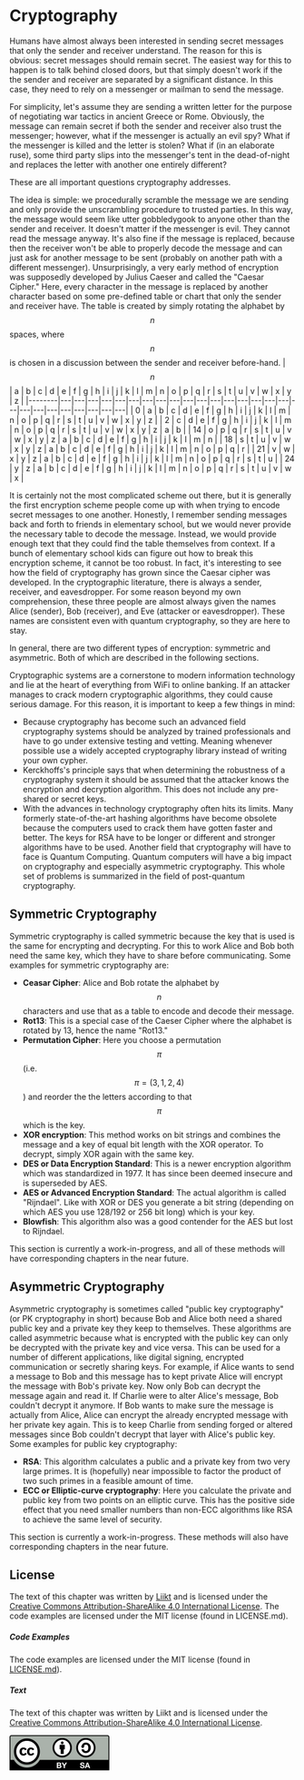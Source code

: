 # Cryptography

Humans have almost always been interested in sending secret messages that only the sender and receiver understand.
The reason for this is obvious: secret messages should remain secret.
The easiest way for this to happen is to talk behind closed doors, but that simply doesn't work if the the sender and receiver are separated by a significant distance.
In this case, they need to rely on a messenger or mailman to send the message.

For simplicity, let's assume they are sending a written letter for the purpose of negotiating war tactics in ancient Greece or Rome.
Obviously, the message can remain secret if both the sender and receiver also trust the messenger; however, what if the messenger is actually an evil spy?
What if the messenger is killed and the letter is stolen?
What if (in an elaborate ruse), some third party slips into the messenger's tent in the dead-of-night and replaces the letter with another one entirely different?

These are all important questions cryptography addresses.

The idea is simple: we procedurally scramble the message we are sending and only provide the unscrambling procedure to trusted parties.
In this way, the message would seem like utter gobbledygook to anyone other than the sender and receiver.
It doesn't matter if the messenger is evil.
They cannot read the message anyway.
It's also fine if the message is replaced, because then the receiver won't be able to properly decode the message and can just ask for another message to be sent (probably on another path with a different messenger).
Unsurprisingly, a very early method of encryption was supposedly developed by Julius Caeser and called the "Caesar Cipher."
Here, every character in the message is replaced by another character based on some pre-defined table or chart that only the sender and receiver have.
The table is created by simply rotating the alphabet by $$n$$ spaces, where $$n$$ is chosen in a discussion between the sender and receiver before-hand.
|  $$n$$ | a | b | c | d | e | f | g | h | i | j | k | l | m | n | o | p | q | r | s | t | u | v | w | x | y | z |
|--------|---|---|---|---|---|---|---|---|---|---|---|---|---|---|---|---|---|---|---|---|---|---|---|---|---|---|
|      0 | a | b | c | d | e | f | g | h | i | j | k | l | m | n | o | p | q | r | s | t | u | v | w | x | y | z |
|      2 | c | d | e | f | g | h | i | j | k | l | m | n | o | p | q | r | s | t | u | v | w | x | y | z | a | b |
|     14 | o | p | q | r | s | t | u | v | w | x | y | z | a | b | c | d | e | f | g | h | i | j | k | l | m | n |
|     18 | s | t | u | v | w | x | y | z | a | b | c | d | e | f | g | h | i | j | k | l | m | n | o | p | q | r |
|     21 | v | w | x | y | z | a | b | c | d | e | f | g | h | i | j | k | l | m | n | o | p | q | r | s | t | u |
|     24 | y | z | a | b | c | d | e | f | g | h | i | j | k | l | m | n | o | p | q | r | s | t | u | v | w | x |

It is certainly not the most complicated scheme out there, but it is generally the first encryption scheme people come up with when trying to encode secret messages to one another.
Honestly, I remember sending messages back and forth to friends in elementary school, but we would never provide the necessary table to decode the message.
Instead, we would provide enough text that they could find the table themselves from context.
If a bunch of elementary school kids can figure out how to break this encryption scheme, it cannot be too robust.
In fact, it's interesting to see how the field of cryptography has grown since the Caesar cipher was developed.
In the cryptographic literature, there is always a sender, receiver, and eavesdropper.
For some reason beyond my own comprehension, these three people are almost always given the names Alice (sender), Bob (receiver), and Eve (attacker or eavesdropper).
These names are consistent even with quantum cryptography, so they are here to stay.

In general, there are two different types of encryption: symmetric and asymmetric.
Both of which are described in the following sections.

Cryptographic systems are a cornerstone to modern information technology and lie at the heart of everything from WiFi to online banking.
If an attacker manages to crack modern cryptographic algorithms, they could cause serious damage.
For this reason, it is important to keep a few things in mind:
* Because cryptography has become such an advanced field cryptography systems should be analyzed by trained professionals and have to go under extensive testing and vetting.
    Meaning whenever possible use a widely accepted cryptography library instead of writing your own cypher.
* Kerckhoffs's principle says that when determining the robustness of a cryptography system it should be assumed that the attacker knows the encryption and decryption algorithm. 
    This does not include any pre-shared or secret keys.
* With the advances in technology cryptography often hits its limits.
    Many formerly state-of-the-art hashing algorithms have become obsolete because the computers used to crack them have gotten faster and better.
    The keys for RSA have to be longer or different and stronger algorithms have to be used. 
    Another field that cryptography will have to face is Quantum Computing.
    Quantum computers will have a big impact on cryptography and especially asymmetric cryptography.
    This whole set of problems is summarized in the field of post-quantum cryptography.

## Symmetric Cryptography

Symmetric cryptography is called symmetric because the key that is used is the same for encrypting and decrypting. 
For this to work Alice and Bob both need the same key, which they have to share before communicating. 
Some examples for symmetric cryptography are:
* **Ceasar Cipher**: Alice and Bob rotate the alphabet by $$n$$ characters and use that as a table to encode and decode their message.
* **Rot13**: This is a special case of the Caeser Cipher where the alphabet is rotated by 13, hence the name "Rot13."
* **Permutation Cipher**: Here you choose a permutation $$\pi$$ (i.e. $$\pi=(3,1,2,4)$$) and reorder the the letters according to that $$\pi$$ which is the key.
* **XOR encryption**: This method works on bit strings and combines the message and a key of equal bit length with the XOR operator.
    To decrypt, simply XOR again with the same key.
* **DES or Data Encryption Standard**: This is a newer encryption algorithm which was standardized in 1977. 
    It has since been deemed insecure and is superseded by AES.
* **AES or Advanced Encryption Standard**: The actual algorithm is called "Rijndael". 
    Like with XOR or DES you generate a bit string (depending on which AES you use 128/192 or 256 bit long) which is your key.
* **Blowfish**: This algorithm also was a good contender for the AES but lost to Rijndael.

This section is currently a work-in-progress, and all of these methods will have corresponding chapters in the near future.

## Asymmetric Cryptography

Asymmetric cryptography is sometimes called "public key cryptography" (or PK cryptography in short) because Bob and Alice both need a shared public key and a private key they keep to themselves.
These algorithms are called asymmetric because what is encrypted with the public key can only be decrypted with the private key and vice versa. 
This can be used for a number of different applications, like digital signing, encrypted communication or secretly sharing keys.
For example, if Alice wants to send a message to Bob and this message has to kept private Alice will encrypt the message with Bob's private key.
Now only Bob can decrypt the message again and read it.
If Charlie were to alter Alice's message, Bob couldn't decrypt it anymore.
If Bob wants to make sure the message is actually from Alice, Alice can encrypt the already encrypted message with her private key again.
This is to keep Charlie from sending forged or altered messages since Bob couldn't decrypt that layer with Alice's public key.
Some examples for public key cryptography:
* **RSA**: This algorithm calculates a public and a private key from two very large primes. 
    It is (hopefully) near impossible to factor the product of two such primes in a feasible amount of time.
* **ECC or Elliptic-curve cryptography**: Here you calculate the private and public key from two points on an elliptic curve. 
    This has the positive side effect that you need smaller numbers than non-ECC algorithms like RSA to achieve the same level of security.

This section is currently a work-in-progress. These methods will also have corresponding chapters in the near future.

## License
The text of this chapter was written by [Liikt](https://github.com/Liikt) and is licensed under the [Creative Commons Attribution-ShareAlike 4.0 International License](https://creativecommons.org/licenses/by-sa/4.0/legalcode).
The code examples are licensed under the MIT license (found in LICENSE.md).

##### Code Examples

The code examples are licensed under the MIT license (found in [LICENSE.md](https://github.com/algorithm-archivists/algorithm-archive/blob/master/LICENSE.md)).

##### Text

The text of this chapter was written by Liikt and is licensed under the [Creative Commons Attribution-ShareAlike 4.0 International License](https://creativecommons.org/licenses/by-sa/4.0/legalcode).

[<p><img  class="center" src="../cc/CC-BY-SA_icon.svg" /></p>](https://creativecommons.org/licenses/by-sa/4.0/)
